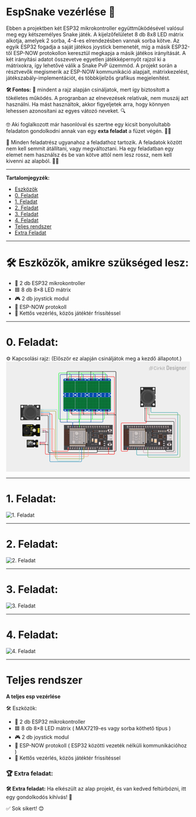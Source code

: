 # EspSnake vezérlése 🐍

Ebben a projektben két ESP32 mikrokontroller együttműködésével valósul meg egy kétszemélyes Snake játék. A kijelzőfelületet 8 db 8x8 LED mátrix alkotja, amelyek 2 sorba, 4-4-es elrendezésben vannak sorba kötve. Az egyik ESP32 fogadja a saját játékos joystick bemenetét, míg a másik ESP32-től ESP-NOW protokollon keresztül megkapja a másik játékos irányítását. A két irányítási adatot összevetve egyetlen játékképernyőt rajzol ki a mátrixokra, így lehetővé válik a Snake PvP üzemmód. A projekt során a résztvevők megismerik az ESP-NOW kommunikáció alapjait, mátrixkezelést, játékszabály-implementációt, és többkijelzős grafikus megjelenítést.

**🛠️ Fontos:** 📝 mindent a rajz alapján csináljatok, mert így biztosított a tökéletes működés. A progranban az elnevezések relatívak, nem muszáj azt használni. Ha mást használtok, akkor figyeljetek arra, hogy könnyen lehessen azonosítani az egyes vátozó neveket. 🔍

🤓 Aki foglalkozott már hasonlóval és szertne egy kicsit bonyolultabb feladaton gondolkodni annak van egy **exta feladat** a füzet végén. 📖💡

🔗 Minden feladatrész ugyanahoz a feladathoz tartozik. A feladatok között nem kell semmit átállítani, vagy megváltoztani. Ha egy feladatban egy elemet nem használsz és be van kötve attól nem lesz rossz, nem kell kivenni az alapból. 🔄✅

---
**Tartalomjegyzék:**
-   [Eszközök](#️-eszközök-amikre-szükséged-lesz)
-   [0. Feladat](#0-feladat)
-   [1. Feladat](#1-feladat)
-   [2. Feladat](#2-feladat) 
-   [3. Feladat](#3-feladat)
-   [4. Feladat](#4-feladat)
-   [Teljes rendszer](#a-teljes-rendszer-működtetése)
-   [Extra Feladat](#extra-feladat)

---

# 🛠️ Eszközök, amikre szükséged lesz:
- 🧠 2 db ESP32 mikrokontroller
- 🟦 8 db 8×8 LED mátrix
- 🎮 2 db joystick modul
- 📡 ESP-NOW protokoll
- 🎯 Kettős vezérlés, közös játéktér frissítéssel

---

# 0. Feladat:
⚙️ Kapcsolási rajz: (Először ez alapján csináljátok meg a kezdő állapotot.) 
![kapcsolási rajz](bekotes.png)

---

# 1. Feladat:


![1. Feladat](1.png)

---

# 2. Feladat:


![2. Feladat](2.png)

---

# 3. Feladat:


![3. Feladat](3.png)

---

# 4. Feladat:


![4. Feladat](4.png)

---

# Teljes rendszer
**A teljes esp vezérlése** 

🛠️ Eszközök:
- 🧠 2 db ESP32 mikrokontroller
- 🟦 8 db 8×8 LED mátrix ( MAX7219-es vagy sorba köthető típus )
- 🎮 2 db joystick modul
- 📡 ESP-NOW protokoll ( ESP32 közötti vezeték nélküli kommunikációhoz )
- 🎯 Kettős vezérlés, közös játéktér frissítéssel

### **🏆 Extra feladat:**  
**🛠️ Extra feladat:** Ha elkészült az alap projekt, és van kedved feltúrbózni, itt egy gondolkodós kihívás! 🤔


✅ Sok sikert! 😊